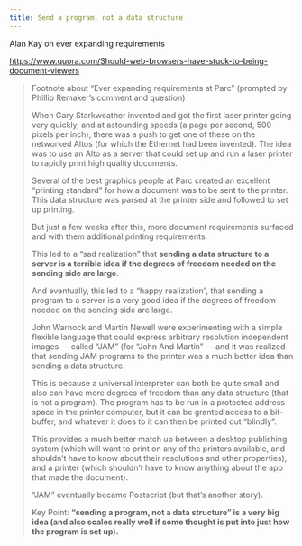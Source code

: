 ```yaml
---
title: Send a program, not a data structure
---
```


Alan Kay on ever expanding requirements

<https://www.quora.com/Should-web-browsers-have-stuck-to-being-document-viewers>

> Footnote about “Ever expanding requirements at Parc” (prompted by Phillip Remaker’s comment and question)
> 
> When Gary Starkweather invented and got the first laser printer going very quickly, and at astounding speeds (a page per second, 500 pixels per inch), there was a push to get one of these on the networked Altos (for which the Ethernet had been invented). The idea was to use an Alto as a server that could set up and run a laser printer to rapidly print high quality documents.
> 
> Several of the best graphics people at Parc created an excellent “printing standard” for how a document was to be sent to the printer. This data structure was parsed at the printer side and followed to set up printing.
> 
> But just a few weeks after this, more document requirements surfaced and with them additional printing requirements.
> 
> This led to a “sad realization” that **sending a data structure to a server is a terrible idea if the degrees of freedom needed on the sending side are large**.
> 
> And eventually, this led to a “happy realization”, that sending a program to a server is a very good idea if the degrees of freedom needed on the sending side are large.
> 
> John Warnock and Martin Newell were experimenting with a simple flexible language that could express arbitrary resolution independent images — called “JAM” (for “John And Martin” — and it was realized that sending JAM programs to the printer was a much better idea than sending a data structure.
> 
> This is because a universal interpreter can both be quite small and also can have more degrees of freedom than any data structure (that is not a program). The program has to be run in a protected address space in the printer computer, but it can be granted access to a bit-buffer, and whatever it does to it can then be printed out “blindly”.
> 
> This provides a much better match up between a desktop publishing system (which will want to print on any of the printers available, and shouldn’t have to know about their resolutions and other properties), and a printer (which shouldn’t have to know anything about the app that made the document).
> 
> “JAM” eventually became Postscript (but that’s another story).
> 
> Key Point: **“sending a program, not a data structure” is a very big idea (and also scales really well if some thought is put into just how the program is set up).**